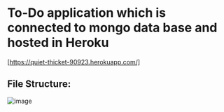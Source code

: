 
# To-Do application which is connected to mongo data base and hosted in Heroku
[https://quiet-thicket-90923.herokuapp.com/]
## File Structure:
![image](https://user-images.githubusercontent.com/75006432/198075802-e99f7b74-22d4-4732-bd14-ccb466d5b0d7.png)

